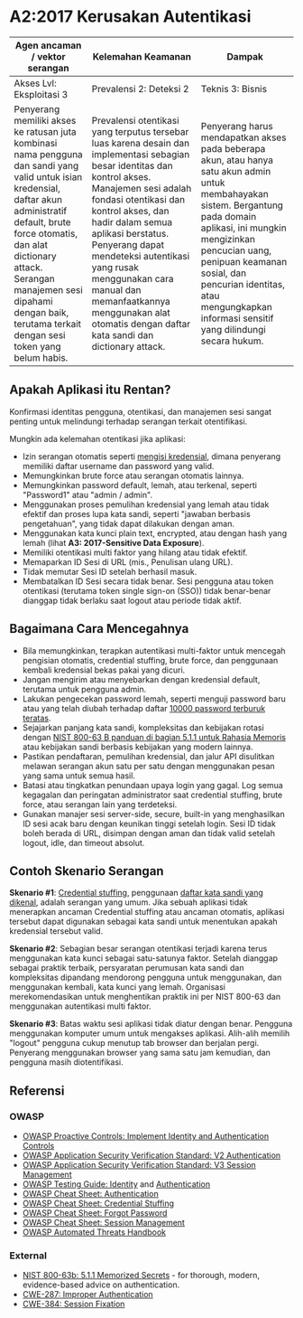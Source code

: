 # A2:2017 Kerusakan Autentikasi

| Agen ancaman / vektor serangan | Kelemahan Keamanan           | Dampak               |
| -- | -- | -- |
| Akses Lvl: Eksploitasi 3 | Prevalensi 2: Deteksi 2 | Teknis 3: Bisnis |
|Penyerang memiliki akses ke ratusan juta kombinasi nama pengguna dan sandi yang valid untuk isian kredensial, daftar akun administratif default, brute force otomatis, dan alat dictionary attack. Serangan manajemen sesi dipahami dengan baik, terutama terkait dengan sesi token yang belum habis.| Prevalensi otentikasi yang terputus tersebar luas karena desain dan implementasi sebagian besar identitas dan kontrol akses. Manajemen sesi adalah fondasi otentikasi dan kontrol akses, dan hadir dalam semua aplikasi berstatus. Penyerang dapat mendeteksi autentikasi yang rusak menggunakan cara manual dan memanfaatkannya menggunakan alat otomatis dengan daftar kata sandi dan dictionary attack.|Penyerang harus mendapatkan akses pada beberapa akun, atau hanya satu akun admin untuk membahayakan sistem. Bergantung pada domain aplikasi, ini mungkin mengizinkan pencucian uang, penipuan keamanan sosial, dan pencurian identitas, atau mengungkapkan informasi sensitif yang dilindungi secara hukum.|

## Apakah Aplikasi itu Rentan?

Konfirmasi identitas pengguna, otentikasi, dan manajemen sesi sangat penting untuk melindungi terhadap serangan terkait otentifikasi.

Mungkin ada kelemahan otentikasi jika aplikasi:

- Izin serangan otomatis seperti [mengisi kredensial](https://owasp.org/www-community/attacks/Credential_stuffing), dimana penyerang memiliki daftar username dan password yang valid.
- Memungkinkan brute force atau serangan otomatis lainnya.
- Memungkinkan password default, lemah, atau terkenal, seperti "Password1" atau "admin / admin".
- Menggunakan proses pemulihan kredensial yang lemah atau tidak efektif dan proses lupa kata sandi, seperti "jawaban berbasis pengetahuan", yang tidak dapat dilakukan dengan aman.
- Menggunakan kata kunci plain text, encrypted, atau dengan hash yang lemah (lihat **A3: 2017-Sensitive Data Exposure**).
- Memiliki otentikasi multi faktor yang hilang atau tidak efektif.
- Memaparkan ID Sesi di URL (mis., Penulisan ulang URL).
- Tidak memutar Sesi ID setelah berhasil masuk.
- Membatalkan ID Sesi secara tidak benar. Sesi pengguna atau token otentikasi (terutama token single sign-on (SSO)) tidak benar-benar dianggap tidak berlaku saat logout atau periode tidak aktif.

## Bagaimana Cara Mencegahnya

- Bila memungkinkan, terapkan autentikasi multi-faktor untuk mencegah pengisian otomatis, credential stuffing, brute force, dan penggunaan kembali kredensial bekas pakai yang dicuri.
- Jangan mengirim atau menyebarkan dengan kredensial default, terutama untuk pengguna admin.
- Lakukan pengecekan password lemah, seperti menguji password baru atau yang telah diubah terhadap daftar [10000 password terburuk teratas](https://github.com/danielmiessler/SecLists/tree/master/Passwords).
- Sejajarkan panjang kata sandi, kompleksitas dan kebijakan rotasi dengan [NIST 800-63 B panduan di bagian 5.1.1 untuk Rahasia Memoris](https://pages.nist.gov/800-63-3/sp800-63b.html#memsecret) atau kebijakan sandi berbasis kebijakan yang modern lainnya.
- Pastikan pendaftaran, pemulihan kredensial, dan jalur API disulitkan melawan serangan akun satu per satu dengan menggunakan pesan yang sama untuk semua hasil.
- Batasi atau tingkatkan penundaan upaya login yang gagal. Log semua kegagalan dan peringatan administrator saat credential stuffing, brute force, atau serangan lain yang terdeteksi.
- Gunakan manajer sesi server-side, secure, built-in yang menghasilkan ID sesi acak baru dengan keunikan tinggi setelah login. Sesi ID tidak boleh berada di URL, disimpan dengan aman dan tidak valid setelah logout, idle, dan timeout absolut.

## Contoh Skenario Serangan

**Skenario  #1**: [Credential stuffing](https://owasp.org/www-community/attacks/Credential_stuffing), penggunaan [daftar kata sandi yang dikenal](https://github.com/danielmiessler/SecLists), adalah serangan yang umum. Jika sebuah aplikasi tidak menerapkan ancaman Credential stuffing atau ancaman otomatis, aplikasi tersebut dapat digunakan sebagai kata sandi untuk menentukan apakah kredensial tersebut valid.

**Skenario #2**: Sebagian besar serangan otentikasi terjadi karena terus menggunakan kata kunci sebagai satu-satunya faktor. Setelah dianggap sebagai praktik terbaik, persyaratan perumusan kata sandi dan kompleksitas dipandang mendorong pengguna untuk menggunakan, dan menggunakan kembali, kata kunci yang lemah. Organisasi merekomendasikan untuk menghentikan praktik ini per NIST 800-63 dan menggunakan autentikasi multi faktor.

**Skenario #3**: Batas waktu sesi aplikasi tidak diatur dengan benar. Pengguna menggunakan komputer umum untuk mengakses aplikasi. Alih-alih memilih "logout" pengguna cukup menutup tab browser dan berjalan pergi. Penyerang menggunakan browser yang sama satu jam kemudian, dan pengguna masih diotentifikasi.

## Referensi

### OWASP

- [OWASP Proactive Controls: Implement Identity and Authentication Controls](https://owasp.org/www-project-proactive-controls/v3/en/c6-digital-identity)
- [OWASP Application Security Verification Standard: V2 Authentication](https://github.com/OWASP/ASVS/blob/v4.0.2/4.0/en/0x11-V2-Authentication.md)
- [OWASP Application Security Verification Standard: V3 Session Management](https://github.com/OWASP/ASVS/blob/v4.0.2/4.0/en/0x12-V3-Session-management.md)
- [OWASP Testing Guide: Identity](https://owasp.org/www-project-web-security-testing-guide/latest/4-Web_Application_Security_Testing/03-Identity_Management_Testing/README)
 and [Authentication](https://owasp.org/www-project-web-security-testing-guide/latest/4-Web_Application_Security_Testing/04-Authentication_Testing/README)
- [OWASP Cheat Sheet: Authentication](https://cheatsheetseries.owasp.org/cheatsheets/Authentication_Cheat_Sheet.html)
- [OWASP Cheat Sheet: Credential Stuffing](https://cheatsheetseries.owasp.org/cheatsheets/Credential_Stuffing_Prevention_Cheat_Sheet.html)
- [OWASP Cheat Sheet: Forgot Password](https://cheatsheetseries.owasp.org/cheatsheets/Forgot_Password_Cheat_Sheet.html)
- [OWASP Cheat Sheet: Session Management](https://cheatsheetseries.owasp.org/cheatsheets/Session_Management_Cheat_Sheet.html)
- [OWASP Automated Threats Handbook](https://owasp.org/www-project-automated-threats-to-web-applications/)

### External

- [NIST 800-63b: 5.1.1 Memorized Secrets](https://pages.nist.gov/800-63-3/sp800-63b.html#memsecret) - for thorough, modern, evidence-based advice on authentication. 
- [CWE-287: Improper Authentication](https://cwe.mitre.org/data/definitions/287.html)
- [CWE-384: Session Fixation](https://cwe.mitre.org/data/definitions/384.html)

